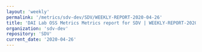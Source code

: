 ```yaml
---
layout: 'weekly'
permalink: '/metrics/sdv-dev/SDV/WEEKLY-REPORT-2020-04-26'
title: 'DAI Lab OSS Metrics Metrics report for SDV | WEEKLY-REPORT-2020-04-26'
organization: 'sdv-dev'
repository: 'SDV'
current_date: '2020-04-26'
---
```

